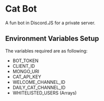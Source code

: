 # Cat Bot
A fun bot in Discord.JS for a private server.

## Environment Variables Setup
The variables required are as following:
- BOT_TOKEN
- CLIENT_ID
- MONGO_URI
- CAT_API_KEY
- WELCOME_CHANNEL_ID
- DAILY_CAT_CHANNEL_ID
- WHITELISTED_USERS (Arrays)